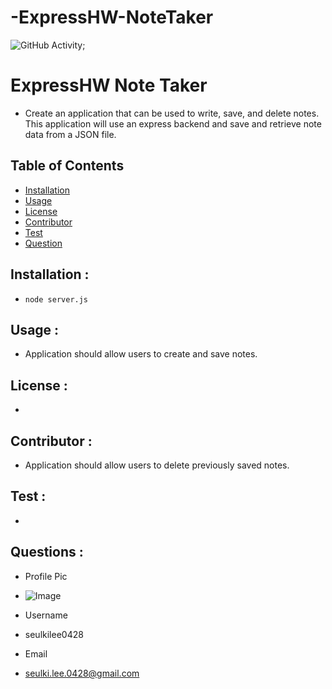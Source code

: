 # -ExpressHW-NoteTaker


  ![GitHub Activity](https://img.shields.io/github/commit-activity/m/seulkilee0428/README_Generator?style=plastic);

# ExpressHW Note Taker
* Create an application that can be used to write, save, and delete notes. This application will use an express backend and save and retrieve note data from a JSON file.

## __Table of Contents__  
* [Installation](#installation)               
* [Usage](#usage)                    
* [License](#license)                      
* [Contributor](#contributor)                 
* [Test](#test)
* [Question](#question) 
## __Installation__ :               
* `node server.js`

## __Usage__ :                   
* Application should allow users to create and save notes.
## __License__ :                    
* 
## __Contributor__ :              
* Application should allow users to delete previously saved notes.
## __Test__ :                      
* 

## __Questions__ :
* Profile Pic
 - ![Image](https://avatars0.githubusercontent.com/u/47539186?s=400&u=da99dfaefc819f5ec9be6126240f076e14c18aff&v=4)

* Username
 - seulkilee0428

* Email
 - seulki.lee.0428@gmail.com


